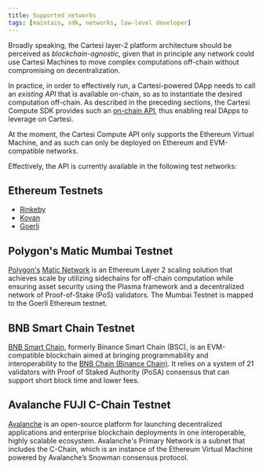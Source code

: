 ```yaml
---
title: Supported networks
tags: [maintain, sdk, networks, low-level developer]
---
```


Broadly speaking, the Cartesi layer-2 platform architecture should be perceived as *blockchain-agnostic*, given that in principle any network could use Cartesi Machines to move complex computations off-chain without compromising on decentralization.

In practice, in order to effectively run, a Cartesi-powered DApp needs to call an *existing API* that is available on-chain, so as to instantiate the desired computation off-chain. As described in the preceding sections, the Cartesi Compute SDK provides such an [on-chain API](../compute/api), thus enabling real DApps to leverage on Cartesi.

At the moment, the Cartesi Compute API only supports the Ethereum Virtual Machine, and as such can only be deployed on Ethereum and EVM-compatible networks.

Effectively, the API is currently available in the following test networks:

## Ethereum Testnets

- [Rinkeby](https://rinkeby.etherscan.io/)
- [Kovan](https://kovan.etherscan.io/)
- [Goerli](https://goerli.etherscan.io/)

## Polygon's Matic Mumbai Testnet

[Polygon's](https://polygon.technology/) [Matic Network](https://matic.network/) is an Ethereum Layer 2 scaling solution that achieves scale by utilizing sidechains for off-chain computation while ensuring asset security using the Plasma framework and a decentralized network of Proof-of-Stake (PoS) validators. The Mumbai Testnet is mapped to the Goerli Ethereum testnet.

## BNB Smart Chain Testnet

[BNB Smart Chain](https://www.bnbchain.world/en/smartChain), formerly Binance Smart Chain (BSC), is an EVM-compatible blockchain aimed at bringing programmability and interoperability to the [BNB Chain (Binance Chain)](https://docs.binance.org/guides/intro.html). It relies on a system of 21 validators with Proof of Staked Authority (PoSA) consensus that can support short block time and lower fees.

## Avalanche FUJI C-Chain Testnet

[Avalanche](https://www.avalabs.org/) is an open-source platform for launching decentralized applications and enterprise blockchain deployments in one interoperable, highly scalable ecosystem. Avalanche's Primary Network is a subnet that includes the C-Chain, which is an instance of the Ethereum Virtual Machine powered by Avalanche’s Snowman consensus protocol.
